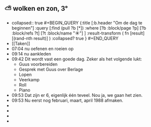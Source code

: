## ⛅ wolken en zon, 3°
- collapsed:: true
  #+BEGIN_QUERY 
  {:title [:b.header "Om de dag te beginnen"]
   :query [:find (pull ?b [*])
     :where 
       [?b :block/page ?p]
       [?b :block/refs ?t]
       [?t :block/name "☀️"]
   ]
   :result-transform ( fn [result] [(rand-nth result)] )
   :collapsed? true
  }
  #+END_QUERY
- [[Taken]]
- 07:04 nu oefenen en roeien op
- 09:14 nu aankleden
- 09:42 Dit wordt vast een goede dag. Zeker als het volgende lukt:
	- Guus voorbereiden
	- Gesprek met Guus over Berlage
	- Lopen
	- Veerkamp
	- Roll
	- Piano
- 09:53 Dat zijn er 6, eigenlijk één teveel. Nou ja, we gaan het zien.
- 09:53 Nu eerst nog februari, maart, april 1988 afmaken.
-
-
-
-